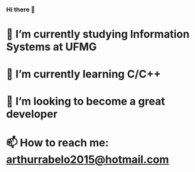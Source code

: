 ### Hi there 👋

# 🔭 I’m currently studying Information Systems at UFMG
# 🌱 I’m currently learning C/C++
# 👯 I’m looking to become a great developer
# 📫 How to reach me: arthurrabelo2015@hotmail.com
